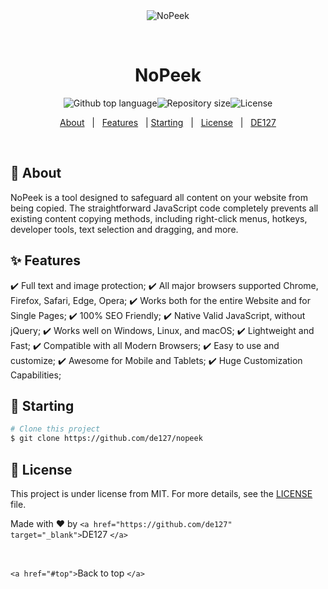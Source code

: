 <div align="center" id="top"> 
  <img src="./.github/app.gif" alt="NoPeek" />

  &#xa0;

<!-- <a href="https://nopeek.netlify.app">Demo</a> -->

</div>

<h1 align="center">NoPeek</h1>

<p align="center">
  <img alt="Github top language" src="https://img.shields.io/github/languages/top/de127/nopeek?color=56BEB8"><img alt="Repository size" src="https://img.shields.io/github/repo-size/de127/nopeek?color=56BEB8"><img alt="License" src="https://img.shields.io/github/license/de127/nopeek?color=56BEB8">

<!-- <img alt="Github issues" src="https://img.shields.io/github/issues/{{YOUR_GITHUB_USERNAME}}/nopeek?color=56BEB8" /> -->

<!-- <img alt="Github forks" src="https://img.shields.io/github/forks/{{YOUR_GITHUB_USERNAME}}/nopeek?color=56BEB8" /> -->

<!-- <img alt="Github stars" src="https://img.shields.io/github/stars/{{YOUR_GITHUB_USERNAME}}/nopeek?color=56BEB8" /> -->

</p>

<!-- Status -->

<!-- <h4 align="center"> 
	🚧  NoPeek 🚀 Under construction...  🚧
</h4> 

<hr> -->

<p align="center">
  <a href="#dart-about">About</a>   |   
  <a href="#sparkles-features">Features</a>   | 
  <a href="#checkered_flag-starting">Starting</a>   |  
  <a href="#memo-license">License</a>   |  
  <a href="https://github.com/de127" target="_blank">DE127</a>
</p>

<br>

## 🎯 About

NoPeek is a tool designed to safeguard all content on your website from being copied. The straightforward JavaScript code completely prevents all existing content copying methods, including right-click menus, hotkeys, developer tools, text selection and dragging, and more.

## ✨ Features

✔️ Full text and image protection;
✔️ All major browsers supported Chrome, Firefox, Safari, Edge, Opera;
✔️ Works both for the entire Website and for Single Pages;
✔️ 100% SEO Friendly;
✔️ Native Valid JavaScript, without jQuery;
✔️ Works well on Windows, Linux, and macOS;
✔️ Lightweight and Fast;
✔️ Compatible with all Modern Browsers;
✔️ Easy to use and customize;
✔️ Awesome for Mobile and Tablets;
✔️ Huge Customization Capabilities;

## 🏁 Starting

```bash
# Clone this project
$ git clone https://github.com/de127/nopeek


```

## 📝 License

This project is under license from MIT. For more details, see the [LICENSE](LICENSE.md) file.

Made with ❤️ by `<a href="https://github.com/de127" target="_blank">`DE127 `</a>`

&#xa0;

`<a href="#top">`Back to top `</a>`

